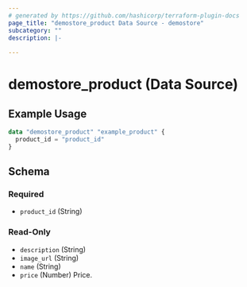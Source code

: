 ```yaml
---
# generated by https://github.com/hashicorp/terraform-plugin-docs
page_title: "demostore_product Data Source - demostore"
subcategory: ""
description: |-
  
---
```


# demostore_product (Data Source)



## Example Usage

```terraform
data "demostore_product" "example_product" {
  product_id = "product_id"
}
```

<!-- schema generated by tfplugindocs -->
## Schema

### Required

- `product_id` (String)

### Read-Only

- `description` (String)
- `image_url` (String)
- `name` (String)
- `price` (Number) Price.
